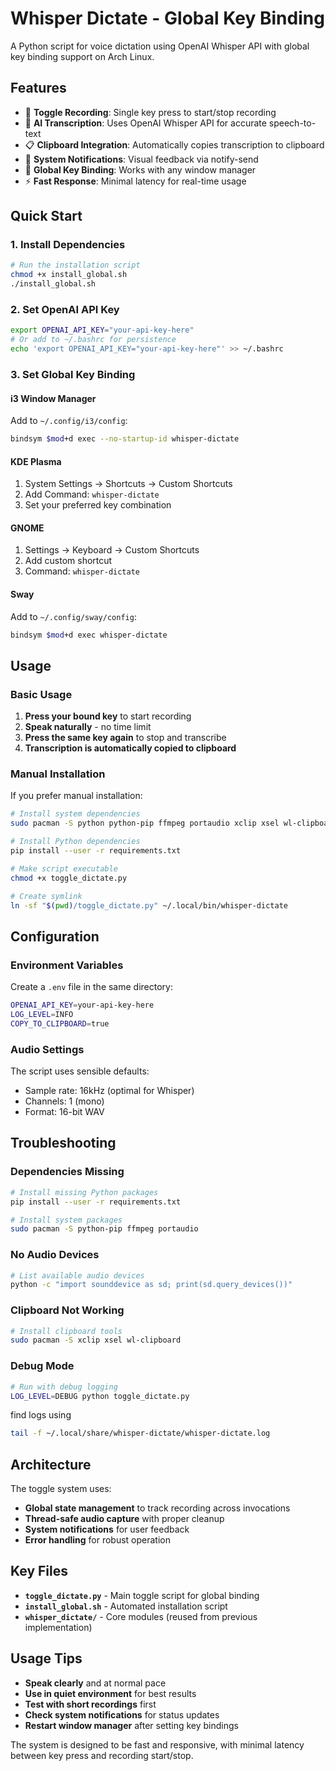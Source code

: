 # Whisper Dictate - Global Key Binding

A Python script for voice dictation using OpenAI Whisper API with global key binding support on Arch Linux.

## Features

- 🎤 **Toggle Recording**: Single key press to start/stop recording
- 🧠 **AI Transcription**: Uses OpenAI Whisper API for accurate speech-to-text
- 📋 **Clipboard Integration**: Automatically copies transcription to clipboard
- 🔔 **System Notifications**: Visual feedback via notify-send
- 🔧 **Global Key Binding**: Works with any window manager
- ⚡ **Fast Response**: Minimal latency for real-time usage

## Quick Start

### 1. Install Dependencies
```bash
# Run the installation script
chmod +x install_global.sh
./install_global.sh
```

### 2. Set OpenAI API Key
```bash
export OPENAI_API_KEY="your-api-key-here"
# Or add to ~/.bashrc for persistence
echo 'export OPENAI_API_KEY="your-api-key-here"' >> ~/.bashrc
```

### 3. Set Global Key Binding

#### i3 Window Manager
Add to `~/.config/i3/config`:
```bash
bindsym $mod+d exec --no-startup-id whisper-dictate
```

#### KDE Plasma
1. System Settings → Shortcuts → Custom Shortcuts
2. Add Command: `whisper-dictate`
3. Set your preferred key combination

#### GNOME
1. Settings → Keyboard → Custom Shortcuts
2. Add custom shortcut
3. Command: `whisper-dictate`

#### Sway
Add to `~/.config/sway/config`:
```bash
bindsym $mod+d exec whisper-dictate
```

## Usage

### Basic Usage
1. **Press your bound key** to start recording
2. **Speak naturally** - no time limit
3. **Press the same key again** to stop and transcribe
4. **Transcription is automatically copied to clipboard**

### Manual Installation
If you prefer manual installation:

```bash
# Install system dependencies
sudo pacman -S python python-pip ffmpeg portaudio xclip xsel wl-clipboard

# Install Python dependencies
pip install --user -r requirements.txt

# Make script executable
chmod +x toggle_dictate.py

# Create symlink
ln -sf "$(pwd)/toggle_dictate.py" ~/.local/bin/whisper-dictate
```

## Configuration

### Environment Variables
Create a `.env` file in the same directory:
```bash
OPENAI_API_KEY=your-api-key-here
LOG_LEVEL=INFO
COPY_TO_CLIPBOARD=true
```

### Audio Settings
The script uses sensible defaults:
- Sample rate: 16kHz (optimal for Whisper)
- Channels: 1 (mono)
- Format: 16-bit WAV

## Troubleshooting

### Dependencies Missing
```bash
# Install missing Python packages
pip install --user -r requirements.txt

# Install system packages
sudo pacman -S python-pip ffmpeg portaudio
```

### No Audio Devices
```bash
# List available audio devices
python -c "import sounddevice as sd; print(sd.query_devices())"
```

### Clipboard Not Working
```bash
# Install clipboard tools
sudo pacman -S xclip xsel wl-clipboard
```

### Debug Mode
```bash
# Run with debug logging
LOG_LEVEL=DEBUG python toggle_dictate.py
```

find logs using
```bash
tail -f ~/.local/share/whisper-dictate/whisper-dictate.log
```

## Architecture

The toggle system uses:
- **Global state management** to track recording across invocations
- **Thread-safe audio capture** with proper cleanup
- **System notifications** for user feedback
- **Error handling** for robust operation

## Key Files

- **`toggle_dictate.py`** - Main toggle script for global binding
- **`install_global.sh`** - Automated installation script
- **`whisper_dictate/`** - Core modules (reused from previous implementation)

## Usage Tips

- **Speak clearly** and at normal pace
- **Use in quiet environment** for best results
- **Test with short recordings** first
- **Check system notifications** for status updates
- **Restart window manager** after setting key bindings

The system is designed to be fast and responsive, with minimal latency between key press and recording start/stop.